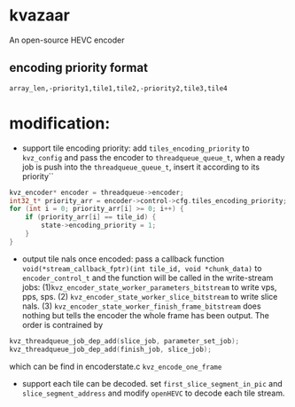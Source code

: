 # kvazaar
An open-source HEVC encoder
## encoding priority format
`array_len,-priority1,tile1,tile2,-priority2,tile3,tile4`

# modification:
  - support tile encoding priority: add `tiles_encoding_priority` to `kvz_config` and pass the encoder to `threadqueue_queue_t`, when a ready job is push into the `threadqueue_queue_t`, insert it according to its priority``
  ```c
  kvz_encoder* encoder = threadqueue->encoder;
  int32_t* priority_arr = encoder->control->cfg.tiles_encoding_priority;
  for (int i = 0; priority_arr[i] >= 0; i++) {
	  if (priority_arr[i] == tile_id) {
		  state->encoding_priority = 1;
	  }
  }
  ```
  
  - output tile nals once encoded: pass a callback function ` void(*stream_callback_fptr)(int tile_id, void *chunk_data)` to `encoder_control_t` and the function will be called in the write-stream jobs: 
  (1)`kvz_encoder_state_worker_parameters_bitstream` to write vps, pps, sps. 
  (2) `kvz_encoder_state_worker_slice_bitstream` to write slice nals.
  (3) `kvz_encoder_state_worker_finish_frame_bitstream` does nothing but tells the encoder the whole frame has been output. The order is contrained by 
  ```c
  kvz_threadqueue_job_dep_add(slice_job, parameter_set_job);
  kvz_threadqueue_job_dep_add(finish_job, slice_job);
  ```
  which can be find in encoderstate.c `kvz_encode_one_frame`
  
  - support each tile can be decoded. set `first_slice_segment_in_pic` and `slice_segment_address` and modify `openHEVC` to decode each tile stream.
  
